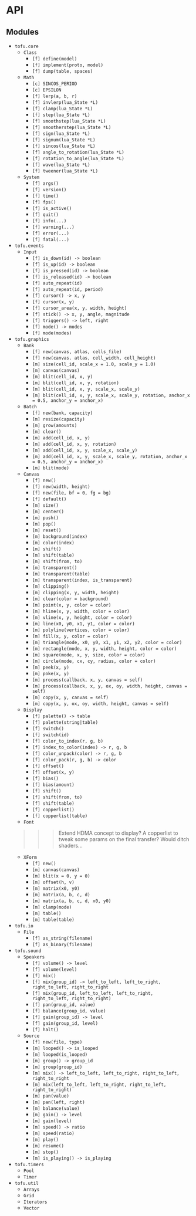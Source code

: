 # API

## Modules

* `tofu.core`
  - `Class`
    - `[f] define(model)`
    - `[f] implement(proto, model)`
    - `[f] dump(table, spaces)`
  - `Math`
    - `[c] SINCOS_PERIOD`
    - `[c] EPSILON`
    - `[f] lerp(a, b, r)`
    - `[f] invlerp(lua_State *L)`
    - `[f] clamp(lua_State *L)`
    - `[f] step(lua_State *L)`
    - `[f] smoothstep(lua_State *L)`
    - `[f] smootherstep(lua_State *L)`
    - `[f] sign(lua_State *L)`
    - `[f] signum(lua_State *L)`
    - `[f] sincos(lua_State *L)`
    - `[f] angle_to_rotation(lua_State *L)`
    - `[f] rotation_to_angle(lua_State *L)`
    - `[f] wave(lua_State *L)`
    - `[f] tweener(lua_State *L)`
  - `System`
    - `[f] args()`
    - `[f] version()`
    - `[f] time()`
    - `[f] fps()`
    - `[f] is_active()`
    - `[f] quit()`
    - `[f] info(...)`
    - `[f] warning(...)`
    - `[f] error(...)`
    - `[f] fatal(...)`
* `tofu.events`
  - `Input`
    - `[f] is_down(id) -> boolean`
    - `[f] is_up(id) -> boolean`
    - `[f] is_pressed(id) -> boolean`
    - `[f] is_released(id) -> boolean`
    - `[f] auto_repeat(id)`
    - `[f] auto_repeat(id, period)`
    - `[f] cursor() -> x, y`
    - `[f] cursor(x, y)`
    - `[f] cursor_area(x, y, width, height)`
    - `[f] stick() -> x, y, angle, magnitude`
    - `[f] triggers() -> left, right`
    - `[f] mode() -> modes`
    - `[f] mode(modes)`
* `tofu.graphics`
  - `Bank`
    - `[f] new(canvas, atlas, cells_file)`
    - `[f] new(canvas. atlas, cell_width, cell_height)`
    - `[m] size(cell_id, scale_x = 1.0, scale_y = 1.0)`
    - `[m] canvas(canvas)`
    - `[m] blit(cell_id, x, y)`
    - `[m] blit(cell_id, x, y, rotation)`
    - `[m] blit(cell_id, x, y, scale_x, scale_y)`
    - `[m] blit(cell_id, x, y, scale_x, scale_y, rotation, anchor_x = 0.5, anchor_y = anchor_x)`
  - `Batch`
    - `[f] new(bank, capacity)`
    - `[m] resize(capacity)`
    - `[m] grow(amounts)`
    - `[m] clear()`
    - `[m] add(cell_id, x, y)`
    - `[m] add(cell_id, x, y, rotation)`
    - `[m] add(cell_id, x, y, scale_x, scale_y)`
    - `[m] add(cell_id, x, y, scale_x, scale_y, rotation, anchor_x = 0.5, anchor_y = anchor_x)`
    - `[m] blit(mode)`
  - `Canvas`
    - `[f] new()`
    - `[f] new(width, height)`
    - `[f] new(file, bf = 0, fg = bg)`
    - `[f] default()`
    - `[m] size()`
    - `[m] center()`
    - `[m] push()`
    - `[m] pop()`
    - `[m] reset()`
    - `[m] background(index)`
    - `[m] color(index)`
    - `[m] shift()`
    - `[m] shift(table)`
    - `[m] shift(from, to)`
    - `[m] transparent()`
    - `[m] transparent(table)`
    - `[m] transparent(index, is_transparent)`
    - `[m] clipping()`
    - `[m] clipping(x, y, width, height)`
    - `[m] clear(color = background)`
    - `[m] point(x, y, color = color)`
    - `[m] hline(x, y, width, color = color)`
    - `[m] vline(x, y, height, color = color)`
    - `[m] line(x0, y0, x1, y1, color = color)`
    - `[m] polyline(vertices, color = color)`
    - `[m] fill(x, y, color = color)`
    - `[m] triangle(mode, x0, y0, x1, y1, x2, y2, color = color)`
    - `[m] rectangle(mode, x, y, width, height, color = color)`
    - `[m] square(mode, x, y, size, color = color)`
    - `[m] circle(mode, cx, cy, radius, color = color)`
    - `[m] peek(x, y)`
    - `[m] poke(x, y)`
    - `[m] process(callback, x, y, canvas = self)`
    - `[m] process(callback, x, y, ox, oy, width, height, canvas = self)`
    - `[m] copy(x, y, canvas = self)`
    - `[m] copy(x, y, ox, oy, width, height, canvas = self)`
  - `Display`
    - `[f] palette() -> table`
    - `[f] palette(string|table)`
    - `[f] switch()`
    - `[f] switch(id)`
    - `[f] color_to_index(r, g, b)`
    - `[f] index_to_color(index) -> r, g, b`
    - `[f] color_unpack(color) -> r, g, b`
    - `[f] color_pack(r, g, b) -> color`
    - `[f] offset()`
    - `[f] offset(x, y)`
    - `[f] bias()`
    - `[f] bias(amount)`
    - `[f] shift()`
    - `[f] shift(from, to)`
    - `[f] shift(table)`
    - `[f] copperlist()`
    - `[f] copperlist(table)`
  - `Font`
  >>> Extend HDMA concept to display? A copperlist to tweak some params on the final transfer? Would ditch shaders...
  - `XForm`
    - `[f] new()`
    - `[m] canvas(canvas)`
    - `[m] blit(x = 0, y = 0)`
    - `[m] offset(h, v)`
    - `[m] matrix(x0, y0)`
    - `[m] matrix(a, b, c, d)`
    - `[m] matrix(a, b, c, d, x0, y0)`
    - `[m] clamp(mode)`
    - `[m] table()`
    - `[m] table(table)`
* `tofu.io`
  - `File`
    - `[f] as_string(filename)`
    - `[f] as_binary(filename)`
* `tofu.sound`
  - `Speakers`
    - `[f] volume() -> level`
    - `[f] volume(level)`
    - `[f] mix()`
    - `[f] mix(group_id) -> left_to_left, left_to_right, right_to_left, right_to_right`
    - `[f] mix(group_id, left_to_left, left_to_right, right_to_left, right_to_right)`
    - `[f] pan(group_id, value)`
    - `[f] balance(group_id, value)`
    - `[f] gain(group_id) -> level`
    - `[f] gain(group_id, level)`
    - `[f] halt()`
  - `Source`
    - `[f] new(file, type)`
    - `[m] looped() -> is_looped`
    - `[m] looped(is_looped)`
    - `[m] group() -> group_id`
    - `[m] group(group_id)`
    - `[m] mix() -> left_to_left, left_to_right, right_to_left, right_to_right`
    - `[m] mix(left_to_left, left_to_right, right_to_left, right_to_right)`
    - `[m] pan(value)`
    - `[m] pan(left, right)`
    - `[m] balance(value)`
    - `[m] gain() -> level`
    - `[m] gain(level)`
    - `[m] speed() -> ratio`
    - `[m] speed(ratio)`
    - `[m] play()`
    - `[m] resume()`
    - `[m] stop()`
    - `[m] is_playing() -> is_playing`
* `tofu.timers`
  - `Pool`
  - `Timer`
* `tofu.util`
  - `Arrays`
  - `Grid`
  - `Iterators`
  - `Vector`
